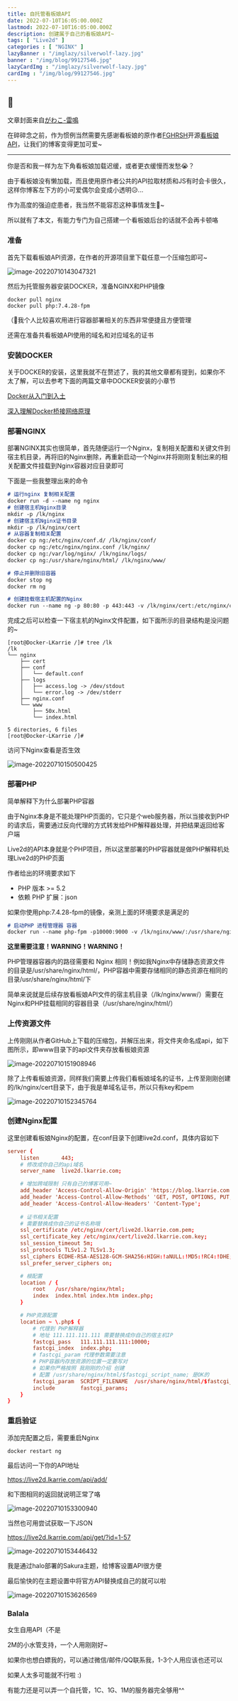 ```yaml
---
title: 自托管看板娘API
date: 2022-07-10T16:05:00.000Z
lastmod: 2022-07-10T16:05:00.000Z
description: 创建属于自己的看板娘API~
tags: [ "Live2d" ]
categories : [ "NGINX" ]
lazyBanner : "/imglazy/silverwolf-lazy.jpg"
banner : "/img/blog/99127546.jpg"
lazyCardImg : "/imglazy/silverwolf-lazy.jpg"
cardImg : "/img/blog/99127546.jpg"
---
```


## 🌿

文章封面来自[がわこ-雷鳴](https://www.pixiv.net/artworks/99127546)

在碎碎念之前，作为惯例当然需要先感谢看板娘的原作者[FGHRSH](https://www.fghrsh.net/)开源[看板娘API](https://github.com/fghrsh/live2d_api)，让我们的博客变得更加可爱~

---

你是否和我一样为左下角看板娘加载迟缓，或者更衣缓慢而发愁😭？

由于看板娘没有懒加载，而且使用原作者公共的API拉取材质和JS有时会卡很久，这样你博客左下方的小可爱偶尔会变成小透明😥...

作为高度的强迫症患者，我当然不能容忍这种事情发生🤣~

所以就有了本文，有能力专门为自己搭建一个看板娘后台的话就不会再卡顿咯

### 准备

首先下载看板娘API资源，在作者的开源项目里下载任意一个压缩包即可~

![image-20220710143047321](https://image.lkarrie.com/images/2022/07/10/image-20220710143047321.png)

然后为托管服务器安装DOCKER，准备NGINX和PHP镜像

```console
docker pull nginx
docker pull php:7.4.28-fpm
```

（🧐我个人比较喜欢用进行容器部署相关的东西非常便捷且方便管理

还需在准备共看板娘API使用的域名和对应域名的证书

### 安装DOCKER

关于DOCKER的安装，这里我就不在赘述了，我的其他文章都有提到，如果你不太了解，可以去参考下面的两篇文章中DOCKER安装的小章节

[Docker从入门到入土](https://blog.lkarrie.com/archives/docker#toc-head-5)

[深入理解Docker桥接网络原理](https://blog.lkarrie.com/archives/dockerbridgenet#toc-head-1)

### 部署NGINX

部署NGINX其实也很简单，首先随便运行一个Nginx，复制相关配置和关键文件到宿主机目录，再将旧的Nginx删除，再重新启动一个Nginx并将刚刚复制出来的相关配置文件挂载到Nginx容器对应目录即可

下面是一些我整理出来的命令

```markdown
# 运行nginx 复制相关配置
docker run -d --name ng nginx
# 创建宿主机Nginx目录
mkdir -p /lk/nginx
# 创建宿主机Nginx证书目录
mkdir -p /lk/nginx/cert
# 从容器复制相关配置
docker cp ng:/etc/nginx/conf.d/ /lk/nginx/conf/
docker cp ng:/etc/nginx/nginx.conf /lk/nginx/
docker cp ng:/var/log/nginx/ /lk/nginx/logs/
docker cp ng:/usr/share/nginx/html/ /lk/nginx/www/

# 停止并删除旧容器
docker stop ng
docker rm ng

# 创建挂载宿主机配置的Nginx
docker run --name ng -p 80:80 -p 443:443 -v /lk/nginx/cert:/etc/nginx/cert/ -v /lk/nginx/nginx.conf:/etc/nginx/nginx.conf -v /lk/nginx/www/:/usr/share/nginx/html/ -v /lk/nginx/logs/:/var/log/nginx/ -v /lk/nginx/conf/:/etc/nginx/conf.d --privileged=true -d nginx
```

完成之后可以检查一下宿主机的Nginx文件配置，如下面所示的目录结构是没问题的~

```console
[root@Docker-LKarrie /]# tree /lk
/lk
└── nginx
    ├── cert
    ├── conf
    │   └── default.conf
    ├── logs
    │   ├── access.log -> /dev/stdout
    │   └── error.log -> /dev/stderr
    ├── nginx.conf
    └── www
        ├── 50x.html
        └── index.html

5 directories, 6 files
[root@Docker-LKarrie /]# 
```

访问下Nginx查看是否生效

![image-20220710150500425](https://image.lkarrie.com/images/2022/07/10/image-20220710150500425.png)

### 部署PHP

简单解释下为什么部署PHP容器

由于Nginx本身是不能处理PHP页面的，它只是个web服务器，所以当接收到PHP的请求后，需要通过反向代理的方式转发给PHP解释器处理，并把结果返回给客户端

Live2d的API本身就是个PHP项目，所以这里部署的PHP容器就是做PHP解释机处理Live2d的PHP页面

作者给出的环境要求如下

* PHP 版本 >= 5.2
* 依赖 PHP 扩展：json

如果你使用php:7.4.28-fpm的镜像，亲测上面的环境要求是满足的

```markdown
# 启动PHP 进程管理器 容器
docker run --name php-fpm -p10000:9000 -v /lk/nginx/www/:/usr/share/nginx/html/ -d php:7.4.28-fpm
```

**这里需要注意！WARNING！WARNING！**

PHP管理器容器内的路径需要和 Nginx 相同！例如我Nginx中存储静态资源文件的目录是/usr/share/nginx/html/，PHP容器中需要存储相同的静态资源在相同的目录/usr/share/nginx/html/下

简单来说就是后续存放看板娘API文件的宿主机目录（/lk/nginx/www/）需要在Nginx和PHP挂载相同的容器目录（/usr/share/nginx/html/）

### 上传资源文件

上传刚刚从作者GitHub上下载的压缩包，并解压出来，将文件夹命名成api，如下图所示，即www目录下的api文件夹存放看板娘资源

![image-20220710151908946](https://image.lkarrie.com/images/2022/07/10/image-20220710151908946.png)

除了上传看板娘资源，同样我们需要上传我们看板娘域名的证书，上传至刚刚创建的/lk/nginx/cert目录下，由于我是单域名证书，所以只有key和pem

![image-20220710152345764](https://image.lkarrie.com/images/2022/07/10/image-20220710152345764.png)

### 创建Nginx配置

这里创建看板娘Nginx的配置，在conf目录下创建live2d.conf，具体内容如下

```conf
server {
    listen       443;
	# 修改成你自己的api域名
    server_name  live2d.lkarrie.com;

	# 增加跨域限制 只有自己的博客可用~
    add_header 'Access-Control-Allow-Origin' 'https://blog.lkarrie.com'; 
    add_header 'Access-Control-Allow-Methods' 'GET, POST, OPTIONS, PUT, DELETE';
    add_header 'Access-Control-Allow-Headers' 'Content-Type';
    
    # 证书相关配置 
    # 需要替换成你自己的证书名称哦
    ssl_certificate /etc/nginx/cert/live2d.lkarrie.com.pem;
    ssl_certificate_key /etc/nginx/cert/live2d.lkarrie.com.key;
    ssl_session_timeout 5m;
    ssl_protocols TLSv1.2 TLSv1.3;
    ssl_ciphers ECDHE-RSA-AES128-GCM-SHA256:HIGH:!aNULL:!MD5:!RC4:!DHE;
    ssl_prefer_server_ciphers on; 

	# 根配置
    location / {
        root   /usr/share/nginx/html;
        index  index.html index.htm index.php;
    }

	# PHP资源配置
    location ~ \.php$ {
        # 代理到 PHP解释器 
        # 地址 111.111.111.111 需要替换成你自己的宿主机IP
        fastcgi_pass   111.111.111.111:10000;
        fastcgi_index  index.php;
        # fastcgi_param 代理参数需要注意
        # PHP容器内存放资源的位置一定要写对
        # 如果你严格按照 我刚刚的介绍 创建
        # 配置 /usr/share/nginx/html/$fastcgi_script_name; 是OK的
        fastcgi_param  SCRIPT_FILENAME  /usr/share/nginx/html/$fastcgi_script_name;
        include        fastcgi_params;
    }
}
```



### 重启验证

添加完配置之后，需要重启Nginx

```console
docker restart ng
```

最后访问一下你的API地址

https://live2d.lkarrie.com/api/add/

和下图相同的返回就说明正常了咯

![image-20220710153300940](https://image.lkarrie.com/images/2022/07/10/image-20220710153300940.png)

当然也可用尝试获取一下JSON

https://live2d.lkarrie.com/api/get/?id=1-57

![image-20220710153446432](https://image.lkarrie.com/images/2022/07/10/image-20220710153446432.png)

我是通过halo部署的Sakura主题，给博客设置API很方便

最后愉快的在主题设置中将官方API替换成自己的就可以啦

![image-20220710153626569](https://image.lkarrie.com/images/2022/07/10/image-20220710153626569.png)

### Balala

女生自用API（不是

2M的小水管支持，一个人用刚刚好~

如果你也想白嫖我的，可以通过微信/邮件/QQ联系我，1-3个人用应该也还可以

如果人太多可能就不行啦 :)

有能力还是可以弄一个自托管，1C、1G、1M的服务器完全够用^^